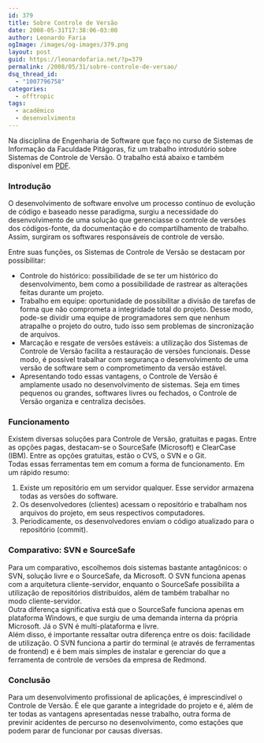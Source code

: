 ```yaml
---
id: 379
title: Sobre Controle de Versão
date: 2008-05-31T17:38:06-03:00
author: Leonardo Faria
ogImage: /images/og-images/379.png
layout: post
guid: https://leonardofaria.net/?p=379
permalink: /2008/05/31/sobre-controle-de-versao/
dsq_thread_id:
  - "1007796758"
categories:
  - offtropic
tags:
  - acadêmico
  - desenvolvimento
---
```

Na disciplina de Engenharia de Software que faço no curso de Sistemas de Informação da Faculdade Pitágoras, fiz um trabalho introdutório sobre Sistemas de Controle de Versão. O trabalho está abaixo e também disponível em [PDF](/wp-content/uploads/2008/05/controle.pdf).

<!--more-->

### Introdução 

O desenvolvimento de software envolve um processo contínuo de evolução de código e baseado nesse paradigma, surgiu a necessidade do desenvolvimento de uma solução que gerenciasse o controle de versões dos códigos-fonte, da documentação e do compartilhamento de trabalho. Assim, surgiram os softwares responsáveis de controle de versão. 

Entre suas funções, os Sistemas de Controle de Versão se destacam por possibilitar: 

  * Controle do histórico: possibilidade de se ter um histórico do desenvolvimento, bem como a possibilidade de rastrear as alterações feitas durante um projeto. 
  * Trabalho em equipe: oportunidade de possibilitar a divisão de tarefas de forma que não comprometa a integridade total do projeto. Desse modo, pode-se dividir uma equipe de programadores sem que nenhum atrapalhe o projeto do outro, tudo isso sem problemas de sincronização de arquivos. 
  * Marcação e resgate de versões estáveis: a utilização dos Sistemas de Controle de Versão facilita a restauração de versões funcionais. Desse modo, é possível trabalhar com segurança o desenvolvimento de uma versão de software sem o comprometimento da versão estável. 
  * Apresentando todo essas vantagens, o Controle de Versão é amplamente usado no desenvolvimento de sistemas. Seja em times pequenos ou grandes, softwares livres ou fechados, o Controle de Versão organiza e centraliza decisões. 

### Funcionamento

Existem diversas soluções para Controle de Versão, gratuitas e pagas. Entre as opções pagas, destacam-se o SourceSafe (Microsoft) e ClearCase (IBM). Entre as opções gratuitas, estão o CVS, o SVN e o Git.  
Todas essas ferramentas tem em comum a forma de funcionamento. Em um rápido resumo: 

  1. Existe um repositório em um servidor qualquer. Esse servidor armazena todas as versões do software. 
  2. Os desenvolvedores (clientes) acessam o repositório e trabalham nos arquivos do projeto, em seus respectivos computadores. 
  3. Periodicamente, os desenvolvedores enviam o código atualizado para o repositório (commit). 

### Comparativo: SVN e SourceSafe 

Para um comparativo, escolhemos dois sistemas bastante antagônicos: o SVN, solução livre e o SourceSafe, da Microsoft. O SVN funciona apenas com a arquitetura cliente-servidor, enquanto o SourceSafe possibilita a utilização de repositórios distribuídos, além de também trabalhar no  
modo cliente-servidor.  
Outra diferença significativa está que o SourceSafe funciona apenas em plataforma Windows, e que surgiu de uma demanda interna da própria Microsoft. Já o SVN é multi-plataforma e livre.  
Além disso, é importante ressaltar outra diferença entre os dois: facilidade de utilização. O SVN funciona a partir do terminal (e através de ferramentas de frontend) e é bem mais simples de instalar e gerenciar do que a ferramenta de controle de versões da empresa de Redmond. 

### Conclusão 

Para um desenvolvimento profissional de aplicações, é imprescindível o Controle de Versão. É ele que garante a integridade do projeto e é, além de ter todas as vantagens apresentadas nesse trabalho, outra forma de previnir acidentes de percurso no desenvolvimento, como estações que podem parar de funcionar por causas diversas.
